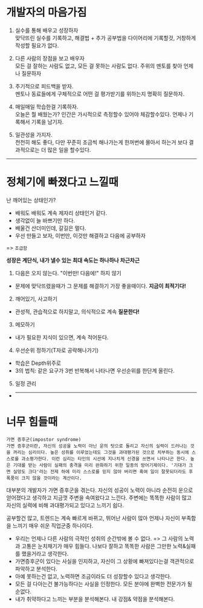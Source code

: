 # 개발자의 마음가짐

1. 실수를 통해 배우고 성장하자  
   맞닥뜨린 실수를 기록하고, 해결법 + 추가 공부법을 다이어리에 기록할것, 거창하게 작성할 필요가 없다.

2. 다른 사람의 장점을 보고 배우자  
   모든 걸 잘하는 사람도 없고, 모든 걸 못하는 사람도 없다. 주위의 멘토를 찾아 언제나 질문하자

3. 주기적으로 피드백을 받자.  
   멘토나 동료들에게 구체적으로 어떤 걸 평가받기를 위하는지 명확히 질문하자.

4. 매일매일 학습한걸 기록하자.  
   오늘은 뭘 배웠는가? 인간은 가시적으로 측정할수 있어야 체감할수있다. 언제나 기록해서 기록을 남기자.

5. 일관성을 가지자.  
   천천히 해도 좋다, 다만 꾸준히 조금씩 해나가는게 한꺼번에 몰아서 하는거 보다 결과적으로는 더 많은 일을 할수있다.

---

# 정체기에 빠졌다고 느낄때

난 깨어있는 상태인가?

- 배워도 배워도 계속 제자리 상태인거 같다.
- 생각없이 늘 바쁘기만 하다.
- 배울건 산더미인데, 갈길은 멀다.
- 우선 만들고 보자, 이번만, 이것만 해결하고 다음에 공부하자

=> `조급함`

**성장은 계단식, 내가 낼수 있는 최대 속도는 하나하나 차근차근**

1. 다음은 오지 않는다. "이번만! 다음에!" 하지 않기

- 문제에 맞닥뜨렸을때가 그 문제를 해결하기 가장 좋을때이다. **지금이 최적기다!**

2. 깨어있기, 사고하기

- 관성적, 관습적으로 하지말고, 의식적으로 계속 **질문한다!**

3. 메모하기

- 내가 필요한 지식이 있으면, 계속 적어둔다.

4. 우선순위 정하기(T자로 공략해나가기)

- 학습은 Depth위주로
- 3의 법칙: 같은 요구가 3번 반복해서 나타나면 우선순위를 한단계 올린다.

5. 일정 관리

- ***

# 너무 힘들때

```
가면 증후군(impostor syndrome)
가면 증후군이란, 자신의 성공을 노력이 아닌 운의 탓으로 돌리고 자신의 실력이 드러나는 것을 꺼리는 심리이다. 높은 성취를 이루었는데도 그것을 과대평가된 것으로 치부하는 동시에 스스로를 과소평가한다. 이런 심리는 타인의 시선에 지나치게 신경을 쓰면서 나타나곤 한다. 높은 기대를 받는 사람이 실패의 충격을 미리 완화하기 위한 일종의 방어기제이다. '기대가 크면 실망도 크다'라는 전제 하에 미리 스스로를 믿지 않아 버리면 혹여 일이 잘못되더라도 후폭풍이 크지 않을 것이라는 계산이다.
```

대부분의 개발자가 가면 증후군을 겪는다. 자신의 성공이 노력이 아니라 순전히 운으로 얻어졌다고 생각하고 지금껏 주변을 속여왔다고 느낀다. 주변에는 똑똑한 사람이 많고 자신의 실력에 비해 과대평가되고 있다고 느끼기 쉽다.

공부할건 많고, 트렌드는 계속 빠르게 바뀌고, 뛰어난 사람이 많아 언제나 자신이 부족함을 느끼기 매우 쉬운 직업군중 하나이다.

- 우리는 언제나 다른 사람의 극적인 성취의 순간밖에 볼 수 없다. => 그 사람의 노력과 고통은 눈치채기가 매우 힘들다. 나보다 잘하고 똑똑한 사람은 그만한 노력&실패를 했을거라고 생각한다.
- 가면증후군이 있다는 사실을 인지하고, 자신이 그 상황에 빠져있다는걸 객관적으로 파악하고 분석한다.
- 아예 못하는건 없고, 노력하면 조금이라도 더 성장할수 있다고 생각한다.
- 모든 걸 다아는건 불가능하다는 사실을 인정한다. 모든 분야에 완벽한 전문가가 될순없다.
- 내가 취약하다고 느끼는 부분을 분석해본다. 내 강점& 약점을 분석해본다.
